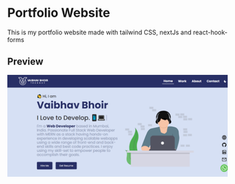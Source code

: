 # Portfolio Website

This is my portfolio website made with tailwind CSS, nextJs and react-hook-forms

## Preview

![4](./public/Vaibhav-Bhoir.png)
